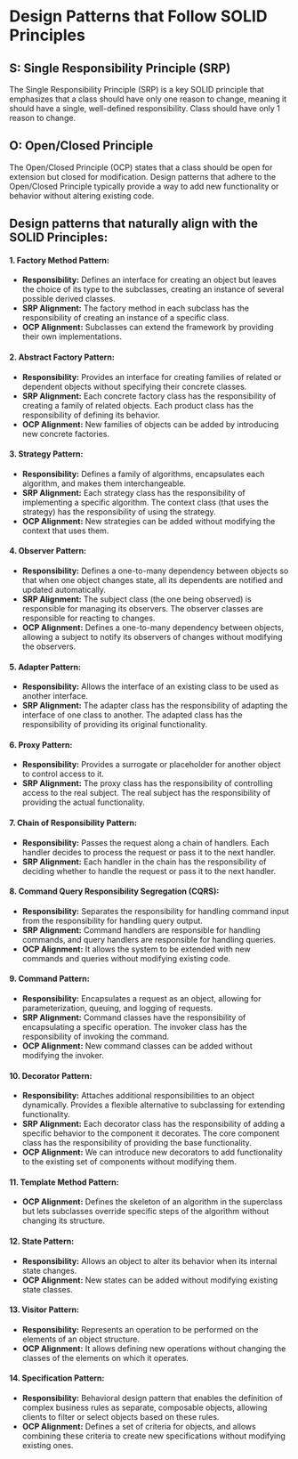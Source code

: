 # Design Patterns that Follow SOLID Principles

## S: Single Responsibility Principle (SRP)

The Single Responsibility Principle (SRP) is a key SOLID principle that emphasizes that a class should have only one reason to change, meaning it should have a single, well-defined responsibility. Class should have only 1 reason to change.

## O: Open/Closed Principle

The Open/Closed Principle (OCP) states that a class should be open for extension but closed for modification. Design patterns that adhere to the Open/Closed Principle typically provide a way to add new functionality or behavior without altering existing code.

## Design patterns that naturally align with the SOLID Principles:

#### 1. Factory Method Pattern:
- **Responsibility:** Defines an interface for creating an object but leaves the choice of its type to the subclasses, creating an instance of several possible derived classes.
- **SRP Alignment:** The factory method in each subclass has the responsibility of creating an instance of a specific class.
- **OCP Alignment:** Subclasses can extend the framework by providing their own implementations.

#### 2. Abstract Factory Pattern:
- **Responsibility:** Provides an interface for creating families of related or dependent objects without specifying their concrete classes.
- **SRP Alignment:** Each concrete factory class has the responsibility of creating a family of related objects. Each product class has the responsibility of defining its behavior.
- **OCP Alignment:** New families of objects can be added by introducing new concrete factories.

#### 3. Strategy Pattern:
- **Responsibility:** Defines a family of algorithms, encapsulates each algorithm, and makes them interchangeable.
- **SRP Alignment:** Each strategy class has the responsibility of implementing a specific algorithm. The context class (that uses the strategy) has the responsibility of using the strategy.
- **OCP Alignment:** New strategies can be added without modifying the context that uses them.

#### 4. Observer Pattern:
- **Responsibility:** Defines a one-to-many dependency between objects so that when one object changes state, all its dependents are notified and updated automatically.
- **SRP Alignment:** The subject class (the one being observed) is responsible for managing its observers. The observer classes are responsible for reacting to changes.
- **OCP Alignment:** Defines a one-to-many dependency between objects, allowing a subject to notify its observers of changes without modifying the observers.

#### 5. Adapter Pattern:
- **Responsibility:** Allows the interface of an existing class to be used as another interface.
- **SRP Alignment:** The adapter class has the responsibility of adapting the interface of one class to another. The adapted class has the responsibility of providing its original functionality.

#### 6. Proxy Pattern:
- **Responsibility:** Provides a surrogate or placeholder for another object to control access to it.
- **SRP Alignment:** The proxy class has the responsibility of controlling access to the real subject. The real subject has the responsibility of providing the actual functionality.

#### 7. Chain of Responsibility Pattern:
- **Responsibility:** Passes the request along a chain of handlers. Each handler decides to process the request or pass it to the next handler.
- **SRP Alignment:** Each handler in the chain has the responsibility of deciding whether to handle the request or pass it to the next handler.

#### 8. Command Query Responsibility Segregation (CQRS):
- **Responsibility:** Separates the responsibility for handling command input from the responsibility for handling query output.
- **SRP Alignment:** Command handlers are responsible for handling commands, and query handlers are responsible for handling queries.
- **OCP Alignment:** It allows the system to be extended with new commands and queries without modifying existing code.

#### 9. Command Pattern:
- **Responsibility:** Encapsulates a request as an object, allowing for parameterization, queuing, and logging of requests.
- **SRP Alignment:** Command classes have the responsibility of encapsulating a specific operation. The invoker class has the responsibility of invoking the command.
- **OCP Alignment:** New command classes can be added without modifying the invoker.

#### 10. Decorator Pattern:
- **Responsibility:** Attaches additional responsibilities to an object dynamically. Provides a flexible alternative to subclassing for extending functionality.
- **SRP Alignment:** Each decorator class has the responsibility of adding a specific behavior to the component it decorates. The core component class has the responsibility of providing the base functionality.
- **OCP Alignment:** We can introduce new decorators to add functionality to the existing set of components without modifying them.


#### 11. Template Method Pattern:
   - **OCP Alignment:** Defines the skeleton of an algorithm in the superclass but lets subclasses override specific steps of the algorithm without changing its structure.

#### 12. State Pattern:
- **Responsibility:** Allows an object to alter its behavior when its internal state changes. 
- **OCP Alignment:** New states can be added without modifying existing state classes.

#### 13. Visitor Pattern:
- **Responsibility:** Represents an operation to be performed on the elements of an object structure.
- **OCP Alignment:** It allows defining new operations without changing the classes of the elements on which it operates.

#### 14. Specification Pattern:
- **Responsibility:** Behavioral design pattern that enables the definition of complex business rules as separate, composable objects, allowing clients to filter or select objects based on these rules.
- **OCP Alignment:** Defines a set of criteria for objects, and allows combining these criteria to create new specifications without modifying existing ones.

